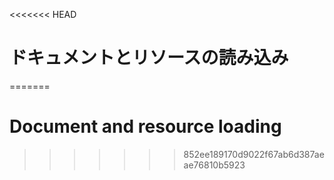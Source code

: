 
<<<<<<< HEAD
# ドキュメントとリソースの読み込み
=======
# Document and resource loading
>>>>>>> 852ee189170d9022f67ab6d387aeae76810b5923
